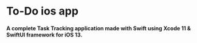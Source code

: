 # To-Do ios app
#### A complete Task Tracking application made with Swift using Xcode 11 & SwiftUI framework for iOS 13.


